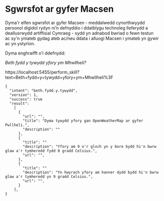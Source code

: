 # Sgwrsfot ar gyfer Macsen

Dyma'r elfen sgwrsfot ar gyfer Macsen - meddalwedd cynorthwyydd personol digidol rydyn ni’n defnyddio i ddatblygu technoleg lleferydd a deallusrwydd artiffisial Cymraeg - sydd yn adnabod bwriad o fewn testun ac sy'n ymateb gydag ateb ac/neu ddata i alluogi Macsen i ymateb yn gywir ac yn ystyrlon.

Dyma enghraifft o'i ddefnydd:

_Beth fydd y tywydd yfory ym Mhwllheli?_

https://localhost:5455/perform_skill?text=Beth+fydd+y+tywydd+yfory+ym+Mhwllheli%3F

```
{
  "intent": "beth.fydd.y.tywydd", 
  "version": 1, 
  "success": true
  "result": 
    [
      {
        "url": "", 
        "title": "Dyma tywydd yfory gan OpenWeatherMap ar gyfer Pwllheli.",
        "description": ""
      }, 
      {
        "title": ""      
        "description": "Yfory am 9 o'r gloch yn y bore bydd hi'n bwrw glaw a'r tymheredd fydd 8 gradd Celsius.", 
        "url": "", 
      }, 
      {
        "title": ""
        "description": "Yn hwyrach yfory am hanner dydd bydd hi'n bwrw glaw a'r tymheredd yn 9 gradd Celsius.", 
        "url": "", 
      }
    ], 
}
```

